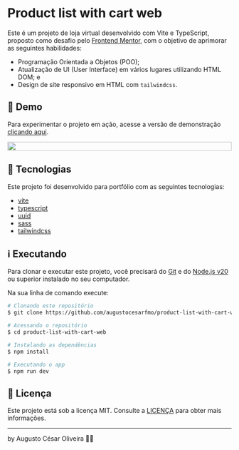 # Product list with cart web

Este é um projeto de loja virtual desenvolvido com Vite e TypeScript, proposto como desafio pelo [Frontend Mentor](https://www.frontendmentor.io/challenges/product-list-with-cart-5MmqLVAp_d), com o objetivo de aprimorar as seguintes habilidades:

- Programação Orientada a Objetos (POO);
- Atualização de UI (User Interface) em vários lugares utilizando HTML DOM; e
- Design de site responsivo em HTML com `tailwindcss`.

## 👀 Demo

Para experimentar o projeto em ação, acesse a versão de demonstração [clicando aqui](https://product-list-with-cart-web-1.netlify.app/).

<div style="display: flex; justify-content: center">
<img src="https://raw.githubusercontent.com/augustocesarfmo/product-list-with-cart-web/main/images/web-screenshot.png" width="100%">
</div>

## 🚀 Tecnologias

Este projeto foi desenvolvido para portfólio com as seguintes tecnologias:

- [vite](https://vite.dev/)
- [typescript](https://www.typescriptlang.org/)
- [uuid](https://www.npmjs.com/package/uuid)
- [sass](https://sass-lang.com/)
- [tailwindcss](https://tailwindcss.com/)

## ℹ️ Executando

Para clonar e executar este projeto, você precisará do [Git](https://git-scm.com) e do [Node.js v20](https://nodejs.org/) ou superior instalado no seu computador.

Na sua linha de comando execute:

```bash
# Clonando este repositório
$ git clone https://github.com/augustocesarfmo/product-list-with-cart-web.git

# Acessando o repositório
$ cd product-list-with-cart-web

# Instalando as dependências
$ npm install

# Executando o app
$ npm run dev
```

## 📝 Licença

Este projeto está sob a licença MIT. Consulte a [LICENÇA](https://github.com/augustocesarfmo/product-list-with-cart-web/blob/main/LICENSE.md) para obter mais informações.

---

by Augusto César Oliveira 👐🏼

